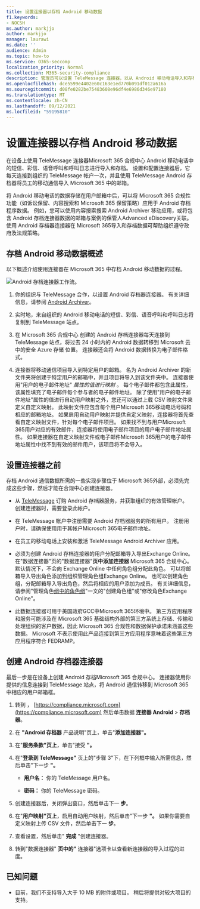```yaml
---
title: 设置连接器以存档 Android 移动数据
f1.keywords:
- NOCSH
ms.author: markjjo
author: markjjo
manager: laurawi
ms.date: ''
audience: Admin
ms.topic: how-to
ms.service: O365-seccomp
localization_priority: Normal
ms.collection: M365-security-compliance
description: 管理员可以设置 TeleMessage 连接器，以从 Android 移动电话导入和存档短信、彩信和语音呼叫。 这样，您就可以在 Microsoft 365 中存档来自第三方数据源的数据，以便您可以使用合规性功能（如合法保留、内容搜索和保留策略）来管理组织的第三方数据。
ms.openlocfilehash: dce5599e4402e60c163e1ed770b091df012a616a
ms.sourcegitcommit: d08fe0282be75483608e96df4e6986d346e97180
ms.translationtype: MT
ms.contentlocale: zh-CN
ms.lasthandoff: 09/12/2021
ms.locfileid: "59195810"
---
```

# <a name="set-up-a-connector-to-archive-android-mobile-data"></a>设置连接器以存档 Android 移动数据

在设备上使用 TeleMessage 连接器Microsoft 365 合规中心 Android 移动电话中的短信、彩信、语音呼叫和呼叫日志进行导入和存档。 设置和配置连接器后，它每天连接到组织的 TeleMessage 帐户一次，并且使用 TeleMessage Android 存档器将员工的移动通信导入 Microsoft 365 中的邮箱。

将 Android 移动电话的数据存储在用户邮箱中后，可以将 Microsoft 365 合规性功能（如诉讼保留、内容搜索和 Microsoft 365 保留策略）应用于 Android 存档程序数据。 例如，您可以使用内容搜索搜索 Android Archiver 移动应用，或将包含 Android 存档连接器数据的邮箱与案例的保管人Advanced eDiscovery关联。 使用 Android 存档器连接器在 Microsoft 365导入和存档数据可帮助组织遵守政府及法规策略。

## <a name="overview-of-archiving-android-mobile-data"></a>存档 Android 移动数据概述

以下概述介绍使用连接器在 Microsoft 365 中存档 Android 移动数据的过程。

![Android 存档连接器工作流。](../media/AndroidArchiverConnectorWorkflow.png)

1. 你的组织与 TeleMessage 合作，以设置 Android 存档器连接器。 有关详细信息，请参阅 [Android Archiver](https://www.telemessage.com/office365-activation-for-android-archiver/)。

2. 实时地，来自组织的 Android 移动电话的短信、彩信、语音呼叫和呼叫日志将复制到 TeleMessage 站点。

3. 在 Microsoft 365 合规中心 创建的 Android 存档连接器每天连接到 TeleMessage 站点，将过去 24 小时内的 Android 数据转移到 Microsoft 云中的安全 Azure 存储 位置。 连接器还会将 Android 数据转换为电子邮件格式。

4. 连接器将移动通信项目导入到特定用户的邮箱。 名为 Android Archiver 的新文件夹将创建于特定用户的邮箱中，并且项目将导入到该文件夹中。 连接器使用"用户的电子邮件地址" *属性的值进行映射* 。 每个电子邮件都包含此属性，该属性填充了电子邮件每个参与者的电子邮件地址。 除了使用"用户的电子邮件地址"属性的值进行自动用户映射之外，您还可以通过上载 CSV 映射文件来定义自定义映射。 此映射文件应包含每个用户Microsoft 365移动电话号码和相应的邮箱地址。 如果启用自动用户映射并提供自定义映射，连接器将首先查看自定义映射文件，针对每个电子邮件项目。 如果找不到与用户Microsoft 365用户对应的有效邮件，连接器将使用电子邮件项目的用户电子邮件地址属性。 如果连接器在自定义映射文件或电子邮件Microsoft 365用户的电子邮件地址属性中找不到有效的邮件用户，该项目将不会导入。 

## <a name="before-you-set-up-a-connector"></a>设置连接器之前

存档 Android 通信数据所需的一些实现步骤位于 Microsoft 365外部，必须先完成这些步骤，然后才能在合规中心创建连接器。

- 从 [TeleMessage](https://www.telemessage.com/mobile-archiver/order-mobile-archiver-for-o365) 订购 Android 存档器服务，并获取组织的有效管理帐户。 创建连接器时，需要登录此帐户。

- 在 TeleMessage 帐户中注册需要 Android 存档器服务的所有用户。 注册用户时，请确保使用用于其帐户Microsoft 365电子邮件地址。

- 在员工的移动电话上安装和激活 TeleMessage Android Archiver 应用。

- 必须为创建 Android 存档连接器的用户分配邮箱导入导出Exchange Online。 在"数据连接器"页的"数据连接器"**页中添加连接器** Microsoft 365 合规中心。 默认情况下，不会向 Exchange Online 中任何角色组分配此角色。 可以将邮箱导入导出角色添加到组织管理角色组Exchange Online。 也可以创建角色组，分配邮箱导入导出角色，然后将相应的用户添加为成员。 有关详细信息，请参阅"管理角色[组中的角色组](/Exchange/permissions-exo/role-groups#create-role-groups)"[](/Exchange/permissions-exo/role-groups#modify-role-groups)一文的"创建角色组"或"修改角色Exchange Online"。

- 此数据连接器可用于美国政府GCC中Microsoft 365环境中。 第三方应用程序和服务可能涉及在 Microsoft 365 基础结构外部的第三方系统上存储、传输和处理组织的客户数据，因此 Microsoft 365 合规性和数据保护承诺未涵盖这些数据。 Microsoft 不表示使用此产品连接到第三方应用程序意味着这些第三方应用程序符合 FEDRAMP。

## <a name="create-an-android-archiver-connector"></a>创建 Android 存档器连接器

最后一步是在设备上创建 Android 存档Microsoft 365 合规中心。 连接器使用你提供的信息连接到 TeleMessage 站点，将 Android 通信转移到 Microsoft 365 中相应的用户邮箱框。

1. 转到 ， [https://compliance.microsoft.com](https://compliance.microsoft.com) 然后单击数据 **连接器 Android**  >  **存档器**。

2. 在 **"Android 存档器** 产品说明"页上，单击"**添加连接器"。**

3. 在"**服务条款"页上**，单击"接受 **"。**

4. 在"**登录到 TeleMessage"** 页上的"步骤 3"下，在下列框中输入所需信息，然后单击"下一步 **"。**

   - **用户名：** 你的 TeleMessage 用户名。

   - **密码：** 你的 TeleMessage 密码。

5. 创建连接器后，关闭弹出窗口，然后单击下一 **步**。

6. 在"**用户映射"页上**，启用自动用户映射，然后单击"下一步 **"。** 如果你需要自定义映射上传 CSV 文件，然后单击下一 **步**。

7. 查看设置，然后单击" **完成** "创建连接器。

8. 转到"数据连接器" **页中的"** 连接器"选项卡以查看新连接器的导入过程的进度。

## <a name="known-issues"></a>已知问题

- 目前，我们不支持导入大于 10 MB 的附件或项目。 稍后将提供对较大项目的支持。
